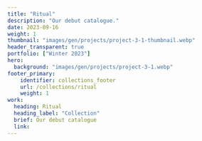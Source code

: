 ```yaml
---
title: "Ritual"
description: "Our debut catalogue."
date: 2023-09-16
weight: 1
thumbnail: "images/gen/projects/project-3-1-thumbnail.webp"
header_transparent: true
portfolio: ["Winter 2023"]
hero:
  background: "images/gen/projects/project-3-1.webp"
footer_primary:
    identifier: collections_footer
    url: /collections/ritual
    weight: 1
work:
  heading: Ritual
  heading_label: "Collection"
  brief: Our debut catalogue
  link: 
---
```

